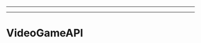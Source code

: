 --------------------------------------------------------------------------
--------------------------------------------------------------------------------------------------
# VideoGameAPI
